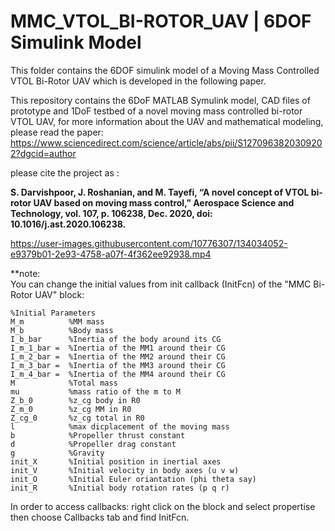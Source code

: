 # MMC_VTOL_BI-ROTOR_UAV | 6DOF Simulink Model
This folder contains the 6DOF simulink model of a Moving Mass Controlled VTOL Bi-Rotor UAV which is developed in the following paper.


This repository contains the 6DoF MATLAB Symulink model, CAD files of prototype and 1DoF testbed of a novel moving mass controlled bi-rotor VTOL UAV,
for more information about the UAV and mathematical modeling, please read the paper:
https://www.sciencedirect.com/science/article/abs/pii/S1270963820309202?dgcid=author

please cite the project as :

**S. Darvishpoor, J. Roshanian, and M. Tayefi, “A novel concept of VTOL bi-rotor UAV based on moving mass control,” Aerospace Science and Technology, vol. 107, p. 106238, Dec. 2020, doi: 10.1016/j.ast.2020.106238.**

https://user-images.githubusercontent.com/10776307/134034052-e9379b01-2e93-4758-a07f-4f362ee92938.mp4

**note:  
You can change the initial values from init callback (InitFcn) of the "MMC Bi-Rotor UAV" block:  
```
%Initial Parameters
M_m          %MM mass
M_b          %Body mass
I_b_bar      %Inertia of the body around its CG
I_m_1_bar =  %Inertia of the MM1 around their CG
I_m_2_bar =  %Inertia of the MM2 around their CG
I_m_3_bar =  %Inertia of the MM3 around their CG
I_m_4_bar =  %Inertia of the MM4 around their CG
M            %Total mass
mu           %mass ratio of the m to M
Z_b_0        %z_cg body in R0
Z_m_0        %z_cg MM in R0
Z_cg_0       %z_cg total in R0
l            %max dicplacement of the moving mass
b            %Propeller thrust constant
d            %Propeller drag constant
g            %Gravity
init_X       %Initial position in inertial axes
init_V       %Initial velocity in body axes (u v w)
init_O       %Initial Euler oriantation (phi theta say)
init_R       %Initial body rotation rates (p q r)
```
In order to access callbacks: right click on the block and select propertise then choose Callbacks tab and find InitFcn.
